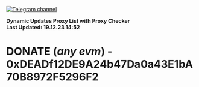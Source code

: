 [![Telegram channel](https://img.shields.io/endpoint?url=https://runkit.io/damiankrawczyk/telegram-badge/branches/master?url=https://t.me/n4z4v0d)](https://t.me/n4z4v0d) 

**Dynamic Updates Proxy List with Proxy Checker**  
**Last Updated: 19.12.23 14:52**

# DONATE (_any evm_) - 0xDEADf12DE9A24b47Da0a43E1bA70B8972F5296F2
